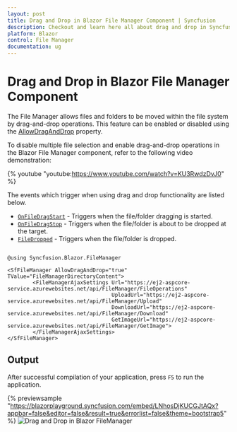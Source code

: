 ```yaml
---
layout: post
title: Drag and Drop in Blazor File Manager Component | Syncfusion
description: Checkout and learn here all about drag and drop in Syncfusion Blazor File Manager component and more.
platform: Blazor
control: File Manager
documentation: ug
---
```


# Drag and Drop in Blazor File Manager Component

The File Manager allows files and folders to be moved within the file system by drag-and-drop operations. This feature can be enabled or disabled using the [AllowDragAndDrop](https://help.syncfusion.com/cr/blazor/Syncfusion.Blazor.FileManager.SfFileManager-1.html#Syncfusion_Blazor_FileManager_SfFileManager_1_AllowDragAndDrop) property.

To disable multiple file selection and enable drag-and-drop operations in the Blazor File Manager component, refer to the following video demonstration:

{% youtube
"youtube:https://www.youtube.com/watch?v=KU3RwdzDvJ0" %}

The events which trigger when using drag and drop functionality are listed below.

* [`OnFileDragStart`](https://help.syncfusion.com/cr/blazor/Syncfusion.Blazor.FileManager.FileManagerEvents-1.html#Syncfusion_Blazor_FileManager_FileManagerEvents_1_OnFileDragStart) - Triggers when the file/folder dragging is started.
* [`OnFileDragStop`](https://help.syncfusion.com/cr/blazor/Syncfusion.Blazor.FileManager.FileManagerEvents-1.html#Syncfusion_Blazor_FileManager_FileManagerEvents_1_OnFileDragStop) - Triggers when the file/folder is about to be dropped at the target.
* [`FileDropped`](https://help.syncfusion.com/cr/blazor/Syncfusion.Blazor.FileManager.FileManagerEvents-1.html#Syncfusion_Blazor_FileManager_FileManagerEvents_1_FileDropped) - Triggers when the file/folder is dropped.

```cshtml

@using Syncfusion.Blazor.FileManager

<SfFileManager AllowDragAndDrop="true" TValue="FileManagerDirectoryContent">
        <FileManagerAjaxSettings Url="https://ej2-aspcore-service.azurewebsites.net/api/FileManager/FileOperations"
                                 UploadUrl="https://ej2-aspcore-service.azurewebsites.net/api/FileManager/Upload"
                                 DownloadUrl="https://ej2-aspcore-service.azurewebsites.net/api/FileManager/Download"
                                 GetImageUrl="https://ej2-aspcore-service.azurewebsites.net/api/FileManager/GetImage">
        </FileManagerAjaxSettings>
</SfFileManager>

```

## Output

After successful compilation of your application, press `F5` to run the application.

{% previewsample "https://blazorplayground.syncfusion.com/embed/LNhosDjKUCGJtAQx?appbar=false&editor=false&result=true&errorlist=false&theme=bootstrap5" %}
![Drag and Drop in Blazor FileManager](images/blazor-filemanager-drag-and-drop.gif)
